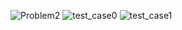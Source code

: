 ![Problem2](https://github.com/saketlakhotia17/HackerRank_Python-Certification_Test/blob/main/demo/Screenshot%202021-03-09%20at%206.41.01%20PM.png)
![test_case0](https://github.com/saketlakhotia17/HackerRank_Python-Certification_Test/blob/main/demo/Screenshot%202021-03-09%20at%206.41.23%20PM.png)
![test_case1](https://github.com/saketlakhotia17/HackerRank_Python-Certification_Test/blob/main/demo/Screenshot%202021-03-09%20at%206.41.34%20PM.png)
